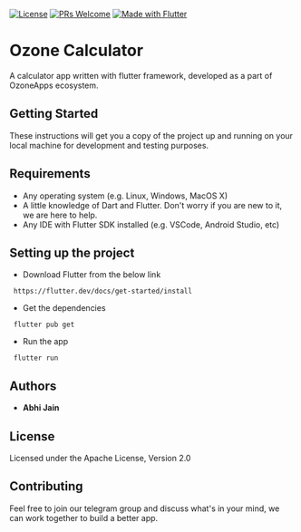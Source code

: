 [![License](https://img.shields.io/badge/license-Apache%202.0-green.svg)](https://github.com/OzoneApps/OzoneCalculator/blob/master/LICENSE)
[![PRs Welcome](https://img.shields.io/badge/PRs-welcome-brightgreen.svg?style=flat-square)](https://github.com/OzoneApps/OzoneCalculator/pulls)
[![Made with Flutter](https://img.shields.io/badge/Made_with-Flutter-blue.svg)](https://flutter.dev/)

# Ozone Calculator

A calculator app written with flutter framework, developed as a part of OzoneApps ecosystem.

## Getting Started

These instructions will get you a copy of the project up and running on your local machine for development and testing purposes.

## Requirements 
* Any operating system (e.g. Linux, Windows, MacOS X)
* A little knowledge of Dart and Flutter. Don't worry if you are new to it, we are here to help.
* Any IDE with Flutter SDK installed (e.g. VSCode, Android Studio, etc)

## Setting up the project
* Download Flutter from the below link
```
 https://flutter.dev/docs/get-started/install
```

* Get the dependencies
```
 flutter pub get
```

* Run the app
```
 flutter run
```

## Authors
 
* **Abhi Jain** 

## License

Licensed under the Apache License, Version 2.0

## Contributing
Feel free to join our telegram group and discuss what's in your mind, we can work together to build a better app.
